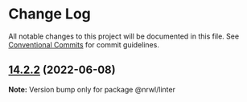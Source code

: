 # Change Log

All notable changes to this project will be documented in this file.
See [Conventional Commits](https://conventionalcommits.org) for commit guidelines.

## [14.2.2](https://github.com/nrwl/nx/compare/14.2.1...14.2.2) (2022-06-08)

**Note:** Version bump only for package @nrwl/linter
